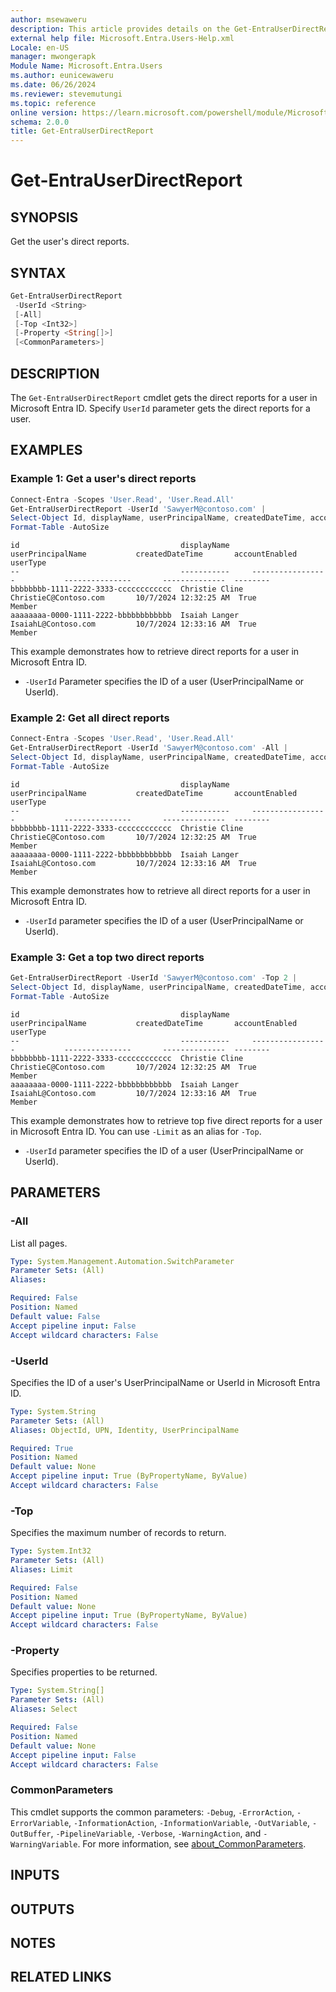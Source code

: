 ```yaml
---
author: msewaweru
description: This article provides details on the Get-EntraUserDirectReport command.
external help file: Microsoft.Entra.Users-Help.xml
Locale: en-US
manager: mwongerapk
Module Name: Microsoft.Entra.Users
ms.author: eunicewaweru
ms.date: 06/26/2024
ms.reviewer: stevemutungi
ms.topic: reference
online version: https://learn.microsoft.com/powershell/module/Microsoft.Entra.Users/Get-EntraUserDirectReport
schema: 2.0.0
title: Get-EntraUserDirectReport
---
```


# Get-EntraUserDirectReport

## SYNOPSIS

Get the user's direct reports.

## SYNTAX

```powershell
Get-EntraUserDirectReport
 -UserId <String>
 [-All]
 [-Top <Int32>]
 [-Property <String[]>]
 [<CommonParameters>]
```

## DESCRIPTION

The `Get-EntraUserDirectReport` cmdlet gets the direct reports for a user in Microsoft Entra ID. Specify `UserId` parameter gets the direct reports for a user.

## EXAMPLES

### Example 1: Get a user's direct reports

```powershell
Connect-Entra -Scopes 'User.Read', 'User.Read.All'
Get-EntraUserDirectReport -UserId 'SawyerM@contoso.com' |
Select-Object Id, displayName, userPrincipalName, createdDateTime, accountEnabled, userType |
Format-Table -AutoSize
```

```Output
id                                    displayName     userPrincipalName           createdDateTime       accountEnabled  userType
--                                    -----------     -----------------           ---------------       --------------  --------
bbbbbbbb-1111-2222-3333-cccccccccccc  Christie Cline  ChristieC@Contoso.com       10/7/2024 12:32:25 AM  True           Member
aaaaaaaa-0000-1111-2222-bbbbbbbbbbbb  Isaiah Langer   IsaiahL@Contoso.com         10/7/2024 12:33:16 AM  True           Member
```

This example demonstrates how to retrieve direct reports for a user in Microsoft Entra ID.

- `-UserId` Parameter specifies the ID of a user (UserPrincipalName or UserId).

### Example 2: Get all direct reports

```powershell
Connect-Entra -Scopes 'User.Read', 'User.Read.All'
Get-EntraUserDirectReport -UserId 'SawyerM@contoso.com' -All |
Select-Object Id, displayName, userPrincipalName, createdDateTime, accountEnabled, userType |
Format-Table -AutoSize
```

```Output
id                                    displayName     userPrincipalName           createdDateTime       accountEnabled  userType
--                                    -----------     -----------------           ---------------       --------------  --------
bbbbbbbb-1111-2222-3333-cccccccccccc  Christie Cline  ChristieC@Contoso.com       10/7/2024 12:32:25 AM  True           Member
aaaaaaaa-0000-1111-2222-bbbbbbbbbbbb  Isaiah Langer   IsaiahL@Contoso.com         10/7/2024 12:33:16 AM  True           Member
```

This example demonstrates how to retrieve all direct reports for a user in Microsoft Entra ID.

- `-UserId` parameter specifies the ID of a user (UserPrincipalName or UserId).

### Example 3: Get a top two direct reports

```powershell
Get-EntraUserDirectReport -UserId 'SawyerM@contoso.com' -Top 2 |
Select-Object Id, displayName, userPrincipalName, createdDateTime, accountEnabled, userType |
Format-Table -AutoSize
```

```Output
id                                    displayName     userPrincipalName           createdDateTime       accountEnabled  userType
--                                    -----------     -----------------           ---------------       --------------  --------
bbbbbbbb-1111-2222-3333-cccccccccccc  Christie Cline  ChristieC@Contoso.com       10/7/2024 12:32:25 AM  True           Member
aaaaaaaa-0000-1111-2222-bbbbbbbbbbbb  Isaiah Langer   IsaiahL@Contoso.com         10/7/2024 12:33:16 AM  True           Member
```

This example demonstrates how to retrieve top five direct reports for a user in Microsoft Entra ID. You can use `-Limit` as an alias for `-Top`.

- `-UserId` parameter specifies the ID of a user (UserPrincipalName or UserId).

## PARAMETERS

### -All

List all pages.

```yaml
Type: System.Management.Automation.SwitchParameter
Parameter Sets: (All)
Aliases:

Required: False
Position: Named
Default value: False
Accept pipeline input: False
Accept wildcard characters: False
```

### -UserId

Specifies the ID of a user's UserPrincipalName or UserId in Microsoft Entra ID.

```yaml
Type: System.String
Parameter Sets: (All)
Aliases: ObjectId, UPN, Identity, UserPrincipalName

Required: True
Position: Named
Default value: None
Accept pipeline input: True (ByPropertyName, ByValue)
Accept wildcard characters: False
```

### -Top

Specifies the maximum number of records to return.

```yaml
Type: System.Int32
Parameter Sets: (All)
Aliases: Limit

Required: False
Position: Named
Default value: None
Accept pipeline input: True (ByPropertyName, ByValue)
Accept wildcard characters: False
```

### -Property

Specifies properties to be returned.

```yaml
Type: System.String[]
Parameter Sets: (All)
Aliases: Select

Required: False
Position: Named
Default value: None
Accept pipeline input: False
Accept wildcard characters: False
```

### CommonParameters

This cmdlet supports the common parameters: `-Debug`, `-ErrorAction`, `-ErrorVariable`, `-InformationAction`, `-InformationVariable`, `-OutVariable`, `-OutBuffer`, `-PipelineVariable`, `-Verbose`, `-WarningAction`, and `-WarningVariable`. For more information, see [about_CommonParameters](https://go.microsoft.com/fwlink/?LinkID=113216).

## INPUTS

## OUTPUTS

## NOTES

## RELATED LINKS
